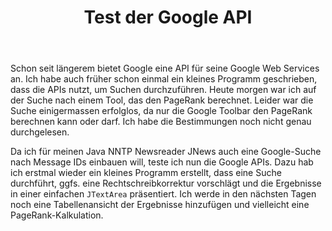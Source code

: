 ﻿---
layout: post
title: "Test der Google API"
---
Schon seit längerem bietet Google eine API für seine Google Web Services an. Ich habe auch früher schon einmal ein kleines Programm geschrieben, dass die APIs nutzt, um Suchen durchzuführen. Heute morgen war ich auf der Suche nach einem Tool, das den PageRank berechnet. Leider war die Suche einigermassen erfolglos, da nur die Google Toolbar den PageRank berechnen kann oder darf. Ich habe die Bestimmungen noch nicht genau durchgelesen.

Da ich für meinen Java NNTP Newsreader JNews auch eine Google-Suche nach Message IDs einbauen will, teste ich nun die Google APIs. Dazu hab ich erstmal wieder ein kleines Programm erstellt, dass eine Suche durchführt, ggfs. eine Rechtschreibkorrektur vorschlägt und die Ergebnisse in einer einfachen `JTextArea` präsentiert. Ich werde in den nächsten Tagen noch eine Tabellenansicht der Ergebnisse hinzufügen und vielleicht eine PageRank-Kalkulation.